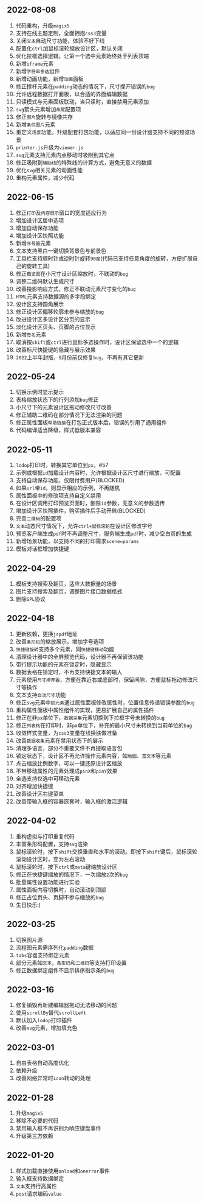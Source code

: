 ## 2022-08-08
1. 代码重构，升级`magix5`
2. 支持在线主题定制，全面拥抱`css3`变量
3. 关闭`文本`自动尺寸功能，体验不好下线
4. 配置化`ctrl`加鼠标滚轮缩放设计区，默认关闭
5. 优化拉框选择逻辑，让第一个选中元素始终处于列表顶端
6. 新增`iframe`元素
7. 新增`字符串多选`组件
8. 新增动画功能，新增`动画`面板
9. 修正撑杆元素在`padding`动态的情况下，尺寸撑开错误的`bug`
10. 允许远程数据打开面板，以合适的界面编辑数据
11. 只读模式与元素面板联动，当只读时，直接禁用元素添加
12. `svg`箭头元素增加`燕尾`配置项
13. 修正`图片`旋转与镜像共存
14. 新增`条件图片`元素
15. 重定义`场景`功能，升级配套打包功能，以适应同一份设计器支持不同的预览场景
16. `printer.js`升级为`viewer.js`
17. `svg`元素支持元素内点移动时吸附到其它点
18. 修正吸附到`辅助线`的特殊线的计算方式，避免无意义的数据
19. 优化`svg`相关元素的动画性能
20. 重构元素属性，减少代码

## 2022-06-15
1. 修正`打印`及`内容展示`窗口的宽度适应行为
2. 增加设计区居中选项
3. 增加自动保存功能
4. 增加设计区快照功能
5. 新增`序号器`元素
6. 文本支持黑白一键切换背景色与前景色
7. 工具栏支持顺时针或逆时针旋转`90度`(代码已支持任意角度的旋转，方便扩展自己的旋转工具)
8. 修正`概览图`在小尺寸设计区缩放时，不联动的`bug`
9. 调整二维码默认生成尺寸
10. 改善投影响应方式，修正不联动元素尺寸变化的`bug`
11. `HTML`元素支持数据源的多字段绑定
12. 设计区支持圆角展示
13. 修正设计区偏移轮廓未参与缩放的`bug`
14. 改进设计区多设计区分页的显示
15. 淡化设计区页头、页脚的占位显示
16. 新增`签名`元素
17. 取消按`shift`或`ctrl`进行鼠标多选操作时，设计区保留选中一个的逻辑
18. 改善标尺快捷键的隐藏与展示效果
19. `2022`上半年封版，`9`月份前仅修复`bug`，不再有其它更新

## 2022-05-24
1. 切换示例时显示提示
2. 表格缩放状态下的行列添加`bug`修正
3. 小尺寸下的元素设计区拖动修改尺寸改善
4. 修正辅助二维码在部分情况下无法渲染的问题
5. 修正属性面板`帮助链接`在打包正式版本后，错误的引用了通用组件
6. 代码编译适当降级，样式低版本兼容

## 2022-05-11
1. `lodop`打印时，转换其它单位到`px`，#57
2. 示例或根据`id`加载设计内容时，允许根据设计区尺寸进行缩放，可配置
3. 支持自动保存功能，仅限付费用户(BLOCKED)
4. 如果`url`带`id`，则显示相应的示例，不再随机
5. 属性面板中的修改项支持自定义禁用
6. 在设计区调用打印预览页面时，删除`id`参数，无意义的参数透传
7. 增加设计区快照插件，购买插件后手动开启(BLOCKED)
8. 完善`二维码`的配置项
9. `文本`动态尺寸情况下，允许`ctrl+鼠标滚轮`在设计区修改字号
10. 预览客户端生成`pdf`时不再调整尺寸，服务端生成`pdf`时，减少空白页的生成
11. 新增场景功能，以支持不同的打印需求`scene=params`
12. 模板对话框增加快捷键

## 2022-04-29
1. 模板支持搜索及翻页，适应大数据量的场景
2. 图片支持搜索及翻页，调整图片接口数据格式
3. 删除`GPL`协议

## 2022-04-18
1. 更新依赖，更换`jspdf`地址
2. 改善`条形码`的缩放展示，增加字号选项
3. `快捷键旋转`支持多个元素，同`快捷键移动`功能
4. 清理设计器中的全屏预览代码，设计器不再保留该功能
5. 带行提示功能的元素在锁定时，隐藏显示
6. 数据表格在锁定时，不再支持快捷文本的输入
7. 元素使用`尺寸撑开器`，方便在靠近右或底部时，保留间隙，方便鼠标拖动修改尺寸等操作
8. 文本支持`自动尺寸`功能
9. 修正`svg`元素中`弧元素`通过属性面板修改属性时，位置信息传递错误参数的`bug`
10. 重构属性面板中属性组件的实现，更易扩展自己的属性插件
11. 修正在非`px`单位下，`数据采集`元素切换到下拉框字号未转换的`bug`
12. 修正`列表格`在打印时，非`px`单位下，补充的最小尺寸未转换到当前单位的`bug`
13. 收敛样式变量，为`css3`变量在线换肤做准备
14. 改善`数据收集`元素在禁用状态下的展示
15. 清理多语言，部分不重要文件不再提取语言包
16. 锁定状态下，设计区不再允许操作元素内容，如`地图`、`富文本`等元素
17. 点击缩放比例数字，可以一键还原设计区缩放
18. 不带移动属性的元素处理成`pinX`和`pinY`效果
19. 全选支持仅选中可移动元素
20. 对齐增加快捷键
21. 改善设计区右键菜单
22. 改善带输入框的容器嵌套时，输入框的激活逻辑

## 2022-04-02
1. 重构虚拟与打印重复代码
2. 丰富条形码配置，支持`svg`渲染
3. 鼠标滚轮时，按下`shift`交换垂直和水平的滚动。即按下`shift`键后，鼠标滚轮滚动设计区时，变为左右滚动
4. 鼠标滚轮时，按下`ctrl`或`meta`键缩放设计区
5. 修正在快捷键缩放的情况下，一次缩放`2`次的`bug`
6. 批量属性设置功能进行实验
7. 属性面板内容切换时，自动滚动到顶部
8. 修正占位页头、页脚不参与缩放的`bug`
9. 生日快乐:)

## 2022-03-25
1. 切换图片源
2. 流程图元素需序列化`padding`数据
3. `tabs`容器支持绑定元素
4. 部分元素如`文本`，`条形码`和`二维码`等支持打印设置
5. 修正数据绑定组件不显示排序指示条的`bug`

## 2022-03-16
1. 修复销毁再新建编辑器拖动无法移动的问题
2. 使用`scrollBy`替代`scrollLeft`
3. 默认加入`lodop`打印插件
4. 改善`svg`元素，增加填充色

## 2022-03-01
1. 自由表格自动高度优化
2. 依赖升级
3. 改善网络异常时`icon`转动的处理

## 2022-01-28
1. 升级`magix5`
2. 移除不必要的代码
3. 禁用输入框不再识别为响应键盘事件
4. 升级第三方依赖

## 2022-01-20
1. 样式加载直接使用`onload`和`onerror`事件
2. 输入框支持数据绑定
3. `文本`支持行高属性
4. `post`请求编码`value`